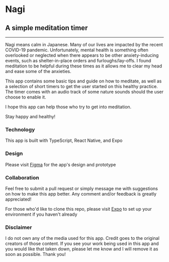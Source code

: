 # Nagi

## A simple meditation timer

---

Nagi means calm in Japanese. Many of our lives are impacted by the recent COVID-19 pandemic. Unfortunately, mental health is something often overlooked or neglected when there appears to be other anxiety-inducing events, such as shelter-in-place orders and furloughs/lay-offs. I found meditation to be helpful during these times as it allows me to clear my head and ease some of the anxieties.

This app contains some basic tips and guide on how to meditate, as well as a selection of short timers to get the user started on this healthy practice. The timer comes with an audio track of some nature sounds should the user choose to enable it.

I hope this app can help those who try to get into meditation.

Stay happy and healthy!

### Technology

This app is built with TypeScript, React Native, and Expo

### Design

Please visit [Figma](https://www.figma.com/file/NKmQTJlE5gRU8AxGHq4Ggg/Meditation-App?node-id=0%3A1) for the app's design and prototype

### Collaboration

Feel free to submit a pull request or simply message me with suggestions on how to make this app better. Any comment and/or feedback is greatly appreciated!

For those who'd like to clone this repo, please visit [Expo](https://docs.expo.io/) to set up your environment if you haven't already

### Disclaimer

I do not own any of the media used for this app. Credit goes to the original creators of those content. If you see your work being used in this app and you would like that taken down, please let me know and I will remove it as soon as possible. Thank you!
